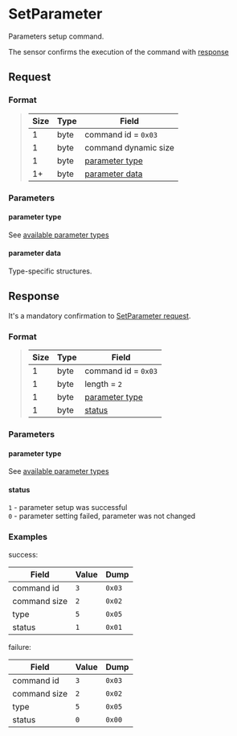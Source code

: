 # SetParameter

Parameters setup command.

The sensor confirms the execution of the command with [response](#response)


## Request

### Format

> Size | Type | Field
> -----|------|-------
> 1    | byte | command id = `0x03`
> 1    | byte | command dynamic size
> 1    | byte | [parameter type](#parameter-type)
> 1+   | byte | [parameter data](#parameter-data)

### Parameters

#### **parameter type**

See [available parameter types](../parameter-types.md)

#### **parameter data**

Type-specific structures.


## Response

It's a mandatory confirmation to [SetParameter request](./SetParameter.md#request).

### Format

> Size | Type | Field
> -----|------|-------
> 1    | byte | command id = `0x03`
> 1    | byte | length = `2`
> 1    | byte | [parameter type](#parameter-type)
> 1    | byte | [status](#status)

### Parameters

#### **parameter type**

See [available parameter types](../parameter-types.md)

#### **status**

`1` - parameter setup was successful <br>
`0` - parameter setting failed, parameter was not changed

### Examples

success:

 Field        | Value | Dump
--------------|-------|------
 command id   | `3`   | `0x03`
 command size | `2`   | `0x02`
 type         | `5`   | `0x05`
 status       | `1`   | `0x01`

failure:

 Field        | Value | Dump
--------------|-------|------
 command id   | `3`   | `0x03`
 command size | `2`   | `0x02`
 type         | `5`   | `0x05`
 status       | `0`   | `0x00`
